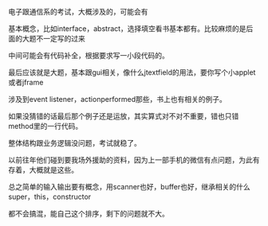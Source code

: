 电子跟通信系的考试，大概涉及的，可能会有

基本概念，比如interface，abstract，选择填空看书基本都有。比较麻烦的是后面的大题不一定写的过来

中间可能会有代码补全，根据要求写一小段代码的。

最后应该就是大题，基本跟gui相关，像什么jtextfield的用法，要你写个小applet或者jframe

涉及到event listener，actionperformed那些，书上也有相关的例子。

如果没猜错的话最后那个例子还是运放，其实算式对不对不重要，错也只错method里的一行代码。

整体结构跟业务逻辑没问题，考试就稳了。

以前往年他们碰到要我场外援助的资料，因为上一部手机的微信有点问题，为此有存着，大概就是这些。

总之简单的输入输出要有概念，用scanner也好，buffer也好，继承相关的什么super，this，constructor

都不会搞混，能自己这个排序，剩下的问题就不大。
